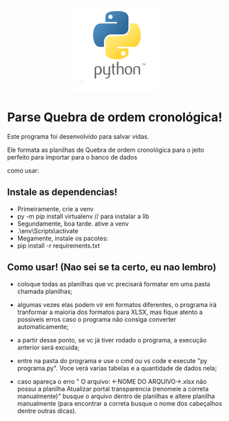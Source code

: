 <p align="center"><a href="#"><img src="python.png" width="200"></a></p>

# Parse Quebra de ordem cronológica!

Este programa foi desenvolvido para salvar vidas.

Ele formata as planilhas de Quebra de ordem cronológica para o jeito perfeito para importar para o banco de dados

  

como usar:
## Instale as dependencias!
- Primeiramente, crie a venv
-   py -m pip install virtualenv // para instalar a lib
- Segundamente, boa tarde. ative a venv
-   .\env\Scripts\activate
- Megamente, instale os pacotes:
-   pip install -r requirements.txt

## Como usar! (Nao sei se ta certo, eu nao lembro)

- coloque todas as planilhas que vc precisará formatar em uma pasta chamada planilhas;

- algumas vezes elas podem vir em formatos diferentes, o programa irá tranformar a maioria dos formatos para XLSX, mas fique atento a possiveis erros caso o programa não consiga converter automaticamente;

- a partir desse ponto, se vc já tiver rodado o programa, a execução anterior será excuida;

- entre na pasta do programa e use o cmd ou vs code e execute "py programa.py". Voce verá varias tabelas e a quantidade de dados nela;

- caso apareça o erro " O arquivo: <-NOME DO ARQUIVO->.xlsx não possui a planilha Atualizar portal transparencia (renomeie a correta manualmente)" busque o arquivo dentro de planilhas e altere planilha manualmente (para encontrar a correta busque o nome dos cabeçalhos dentre outras dicas).